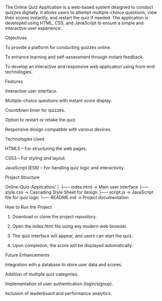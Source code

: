 The Online Quiz Application is a web-based system designed to conduct quizzes digitally. It allows users to attempt multiple-choice questions, view their scores instantly, and restart the quiz if needed. The application is developed using HTML, CSS, and JavaScript to ensure a simple and interactive user experience.


Objectives

To provide a platform for conducting quizzes online.

To enhance learning and self-assessment through instant feedback.

To develop an interactive and responsive web application using front-end technologies.



Features

Interactive user interface.

Multiple-choice questions with instant score display.

Countdown timer for quizzes.

Option to restart or retake the quiz.

Responsive design compatible with various devices.


Technologies Used

HTML5 – For structuring the web pages.

CSS3 – For styling and layout.

JavaScript (ES6) – For handling quiz logic and interactivity.



Project Structure

Online-Quiz-Application/
│
├── index.html        → Main user interface
├── style.css         → Cascading Style Sheet for design
├── script.js         → JavaScript file for quiz logic
└── README.md         → Project documentation



How to Run the Project

1. Download or clone the project repository.


2. Open the index.html file using any modern web browser.


3. The quiz interface will appear, and users can start the quiz.


4. Upon completion, the score will be displayed automatically.



Future Enhancements

Integration with a database to store user data and scores.

Addition of multiple quiz categories.

Implementation of user authentication (login/signup).

Inclusion of leaderboard and performance analytics.
